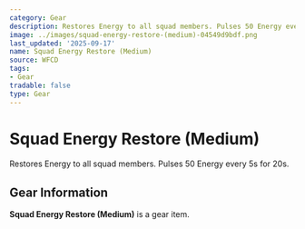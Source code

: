 ```yaml
---
category: Gear
description: Restores Energy to all squad members. Pulses 50 Energy every 5s for 20s.
image: ../images/squad-energy-restore-(medium)-04549d9bdf.png
last_updated: '2025-09-17'
name: Squad Energy Restore (Medium)
source: WFCD
tags:
- Gear
tradable: false
type: Gear
---
```


# Squad Energy Restore (Medium)

Restores Energy to all squad members. Pulses 50 Energy every 5s for 20s.

## Gear Information

**Squad Energy Restore (Medium)** is a gear item.

